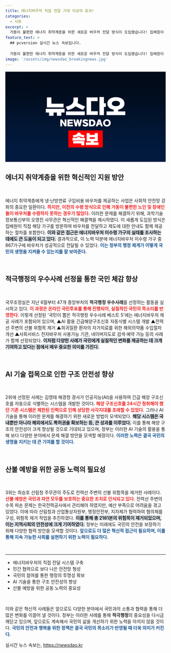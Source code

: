 ```yaml
---
title: 에너지바우처 직접 전달 기대 이상의 효과!
categories:
  - 사회
excerpt: >
  거동이 불편한 에너지 취약계층을 위한 새로운 바우처 전달 방식이 도입됐습니다! 집배원이 직접 방문해 바우처를 전달하며, 그 결과 미수령 가구의 69%가 혜택을 누린다고 합니다. 정부의 적극행정이 국민의 생활을 어떻게 변화시키고 있는지 지금 확인하세요!
feature_text: >
  ## pcversion 실시간 뉴스 속보입니다.

  거동이 불편한 에너지 취약계층을 위한 새로운 바우처 전달 방식이 도입됐습니다! 집배원이 직접 방문해 바우처를 전달하며, 그 결과 미수령 가구의 69%가 혜택을 누린다고 합니다. 정부의 적극행정이 국민의 생활을 어떻게 변화시키고 있는지 지금 확인하세요!
image: '/assets/img/newsdao_breakingnews.jpg'
---
```


<p><img src="/assets/img/newsdao_breakingnews.jpg" alt="pcversion 속보" /></p>

<h2 data-ke-size="size26">에너지 취약계층을 위한 혁신적인 지원 방안</h2>

<p data-ke-size="size16">&nbsp;</p>

<p>에너지 취약계층에게 냉·난방연료 구입비용 바우처를 제공하는 사업은 사회적 안전망 강화의 중요한 일환이다. <b><span style="color: #ee2323;">하지만, 이전의 수령 방식으로 인해 거동이 불편한 노인 및 장애인들이 바우처를 수령하지 못하는 경우가 많았다.</span></b> 이러한 문제를 해결하기 위해, 과학기술정보통신부의 오영진 사무관은 혁신적인 해결책을 제시하였다. 이 새롭게 도입된 방식은 집배원이 직접 해당 가구를 방문하여 바우처를 전달하고 제도에 대한 안내도 함께 제공하는 절차를 포함한다. <b><span style="background-color: #21538527;">이와 같은 접근은 에너지바우처 미수령 가구의 실태를 조사하는 데에도 큰 도움이 되고 있다.</span></b> 결과적으로, 이 노력 덕분에 에너지바우처 미수령 가구 중 867가구에 바우처가 성공적으로 전달될 수 있었다. <b><span style="color: #1a5490;">이는 정부의 행정 체계가 어떻게 국민의 생명을 지켜줄 수 있는지를 잘 보여준다.</span></b></p>

<p data-ke-size="size16">&nbsp;</p>

<h2 data-ke-size="size26">적극행정의 우수사례 선정을 통한 국민 체감 향상</h2>

<p data-ke-size="size16">&nbsp;</p>

<p>국무조정실은 지난 6월부터 47개 중앙부처의 <b>적극행정 우수사례</b>를 선정하는 활동을 실시하고 있다. <b><span style="color: #ee2323;">이 과정은 온라인 국민투표를 통해 진행되어, 실질적인 국민의 목소리를 반영한다.</span></b> 이렇게 선정된 '국민이 뽑은 적극행정 우수사례 베스트 5'에는 에너지바우처 제공 사례가 포함되어 있으며, ▲AI 활용 긴급해양구조신호 자동식별 시스템 개발 ▲전력선 주변의 산불 위험목 제거 ▲희귀질환 환자의 자가치료를 위한 해외의약품 수입절차 개선 ▲사회서비스 전자바우처 사용가능 기관, 네이버지도로 검색·예약 가능 등의 사례가 함께 선정되었다. <b><span style="background-color: #21538527;">이처럼 다양한 사례가 국민에게 실질적인 변화를 제공하는 데 크게 기여하고 있다는 점에서 매우 중요한 의미를 가진다.</span></b></p>

<p data-ke-size="size16">&nbsp;</p>

<h2 data-ke-size="size26">AI 기술 접목으로 인한 구조 안전성 향상</h2>

<p data-ke-size="size16">&nbsp;</p>

<p>2위에 선정된 사례는 김영태 해경청 경사가 인공지능(AI)을 사용하여 긴급 해양 구조신호를 자동으로 식별하는 시스템을 개발한 것이다. <b><span style="color: #ee2323;">해양 구조신호를 24시간 청취해야 했던 기존 시스템은 제한된 인력으로 인해 상당한 사각지대를 초래할 수 있었다.</span></b> 그러나 AI 기술을 통해 이러한 문제를 해결하기 위한 새로운 방법이 모색되었다. <b><span style="background-color: #21538527;">해당 시스템은 국내뿐만 아니라 해외에서도 특허권을 확보하는 등, 큰 성과를 이루었다.</span></b> 이를 통해 해양 구조의 안전성이 크게 향상될 것으로 기대되고 있으며, 정부는 이러한 AI 기술의 활용을 통해 보다 다양한 분야에서 문제 해결 방안을 모색할 예정이다. <b><span style="color: #1a5490;">이러한 노력은 결국 국민의 생명을 지키는 데 큰 기여를 할 것이다.</span></b></p>

<p data-ke-size="size16">&nbsp;</p>

<h2 data-ke-size="size26">산불 예방을 위한 공동 노력의 필요성</h2>

<p data-ke-size="size16">&nbsp;</p>

<p>3위는 최승호 산림청 주무관의 주도로 전력선 주변의 산불 위험목을 제거한 사례이다. <b><span style="color: #ee2323;">산불 예방은 국민과 자연 모두를 보호하는 중요한 조치로 인식되고 있다.</span></b> 전력선 주변의 수목 파손 문제는 한국전력공사에서 관리해야 하였지만, 예산 부족으로 어려움을 겪고 있었다. 이에 따라 산림청과 산업통상자원부, 행정안전부, 지자체가 협력하여 협의체를 구성, 위험목 제거 작업을 추진하였다. <b><span style="background-color: #21538527;">이를 통해 총 2161본의 위험목이 제거되었으며, 이는 지역사회의 안전성에 크게 기여하였다.</span></b> 정부는 미래에도 국민의 안전을 보장하기 위해 다양한 협력 방안을 모색할 것이다. <b><span style="color: #1a5490;">앞으로도 더 많은 혁신적 접근이 필요하며, 이를 통해 지속 가능한 사회를 실현하기 위한 노력이 필요하다.</span></b></p>

<p data-ke-size="size16">&nbsp;</p>

<hr>

<ul>
  <li>에너지바우처의 직접 전달 시스템 구축</li>
  <li>민간 협력으로 보다 나은 안전망 형성</li>
  <li>국민의 참여를 통한 행정의 투명성 확보</li>
  <li>AI 기술을 통한 구조 안전성의 향상</li>
  <li>산불 예방을 위한 공동 노력의 중요성</li>
</ul>

<p data-ke-size="size16">&nbsp;</p>

<p>이와 같은 혁신적 사례들은 앞으로도 다양한 분야에서 국민과의 소통과 협력을 통해 더 많은 변화를 이끌어 낼 것이다. 정부는 이러한 사례를 통해 <b>적극행정</b>의 중요성을 다시금 깨닫고 있으며, 앞으로도 계속해서 국민의 삶을 개선하기 위한 노력을 아끼지 않을 것이다. <b><span style="color: #1a5490;">국민의 안전과 행복을 위한 정책은 결국 국민의 목소리가 반영될 때 더욱 의미가 커진다.</span></b></p>
실시간 뉴스 속보는, <a href="https://newsdao.kr" rel="dofollow">https://newsdao.kr</a>


